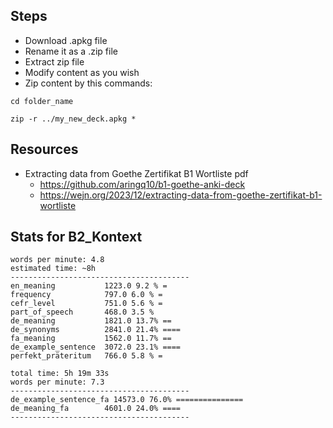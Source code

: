 ## Steps
- Download .apkg file
- Rename it as a .zip file
- Extract zip file
- Modify content as you wish
- Zip content by this commands:

`cd folder_name`

`zip -r ../my_new_deck.apkg *`

## Resources
- Extracting data from Goethe Zertifikat B1 Wortliste pdf
    - https://github.com/aringq10/b1-goethe-anki-deck
    - https://wejn.org/2023/12/extracting-data-from-goethe-zertifikat-b1-wortliste


## Stats for B2_Kontext
```
words per minute: 4.8
estimated time: ~8h
----------------------------------------
en_meaning           1223.0 9.2 % =
frequency            797.0 6.0 % =
cefr_level           751.0 5.6 % =
part_of_speech       468.0 3.5 % 
de_meaning           1821.0 13.7% ==
de_synonyms          2841.0 21.4% ====
fa_meaning           1562.0 11.7% ==
de_example_sentence  3072.0 23.1% ====
perfekt_präteritum   766.0 5.8 % =
```

```
total time: 5h 19m 33s
words per minute: 7.3
----------------------------------------
de_example_sentence_fa 14573.0 76.0% ===============
de_meaning_fa        4601.0 24.0% ====
----------------------------------------

```